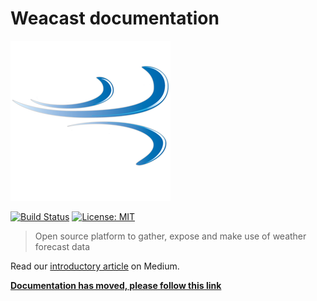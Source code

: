 # Weacast documentation

[![Weacast logo](./docs/assets/weacast-logo-256.png)](https://github.com/weacast)

[![Build Status](https://travis-ci.com/weacast/weacast-docs.png?branch=master)](https://travis-ci.com/weacast/weacast-docs)
[![License: MIT](https://img.shields.io/badge/License-MIT-yellow.svg)](https://opensource.org/licenses/MIT)

> Open source platform to gather, expose and make use of weather forecast data

Read our [introductory article](https://hackernoon.com/introducing-weacast-e6e98487b2a8) on Medium.

[**Documentation has moved, please follow this link**](https://weacast.github.io/weacast-docs)
